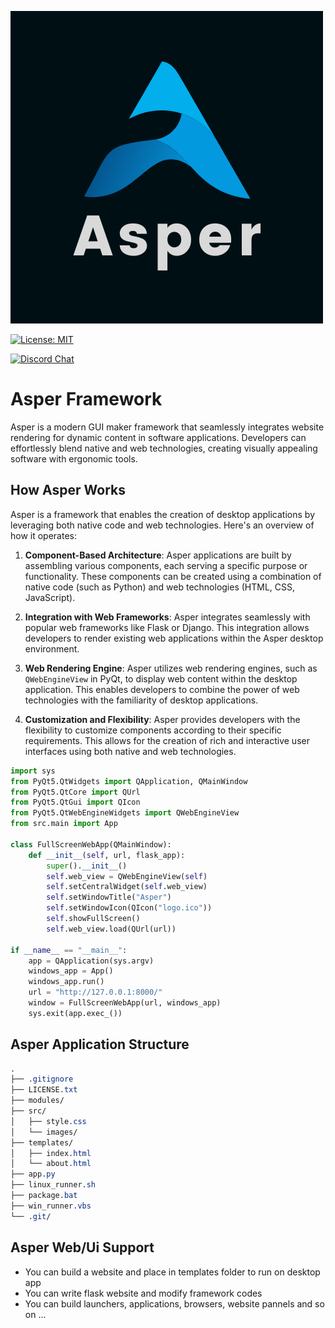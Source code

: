 ![Asper Logo](https://raw.githubusercontent.com/ddatunashvili/Asper_Framework/master/src/static/images/Asper.png?token=GHSAT0AAAAAACNBZGDJKUQ44GREPSVX4EX6ZPFDLGQ)

[![License: MIT](https://img.shields.io/badge/License-MIT-yellow.svg)](https://github.com/ddatunashvili/Asper_Framework/blob/master/license.txt)

[![Discord Chat](https://img.shields.io/discord/448698263508615178.svg)](https://discord.gg/CKhzV7F8nN)

# Asper Framework

Asper is a modern GUI maker framework that seamlessly integrates website rendering for dynamic content in software applications. Developers can effortlessly blend native and web technologies, creating visually appealing software with ergonomic tools.

## How Asper Works

Asper is a framework that enables the creation of desktop applications by leveraging both native code and web technologies. Here's an overview of how it operates:

1. **Component-Based Architecture**: Asper applications are built by assembling various components, each serving a specific purpose or functionality. These components can be created using a combination of native code (such as Python) and web technologies (HTML, CSS, JavaScript).

2. **Integration with Web Frameworks**: Asper integrates seamlessly with popular web frameworks like Flask or Django. This integration allows developers to render existing web applications within the Asper desktop environment.

3. **Web Rendering Engine**: Asper utilizes web rendering engines, such as `QWebEngineView` in PyQt, to display web content within the desktop application. This enables developers to combine the power of web technologies with the familiarity of desktop applications.

4. **Customization and Flexibility**: Asper provides developers with the flexibility to customize components according to their specific requirements. This allows for the creation of rich and interactive user interfaces using both native and web technologies.

```python
import sys
from PyQt5.QtWidgets import QApplication, QMainWindow
from PyQt5.QtCore import QUrl
from PyQt5.QtGui import QIcon
from PyQt5.QtWebEngineWidgets import QWebEngineView
from src.main import App

class FullScreenWebApp(QMainWindow):
    def __init__(self, url, flask_app):
        super().__init__()
        self.web_view = QWebEngineView(self)
        self.setCentralWidget(self.web_view)
        self.setWindowTitle("Asper")
        self.setWindowIcon(QIcon("logo.ico"))
        self.showFullScreen()
        self.web_view.load(QUrl(url))

if __name__ == "__main__":
    app = QApplication(sys.argv)
    windows_app = App()
    windows_app.run()
    url = "http://127.0.0.1:8000/"
    window = FullScreenWebApp(url, windows_app)
    sys.exit(app.exec_())
```
## Asper Application Structure
```scss
.
├── .gitignore
├── LICENSE.txt
├── modules/
├── src/
│   ├── style.css
│   └── images/
├── templates/
│   ├── index.html
│   └── about.html
├── app.py
├── linux_runner.sh
├── package.bat
├── win_runner.vbs
└── .git/

```

## Asper Web/Ui Support

* You can build a website and place in templates folder to run on desktop app
* You can write flask website and modify framework codes
* You can build launchers, applications, browsers, website pannels and so on ...